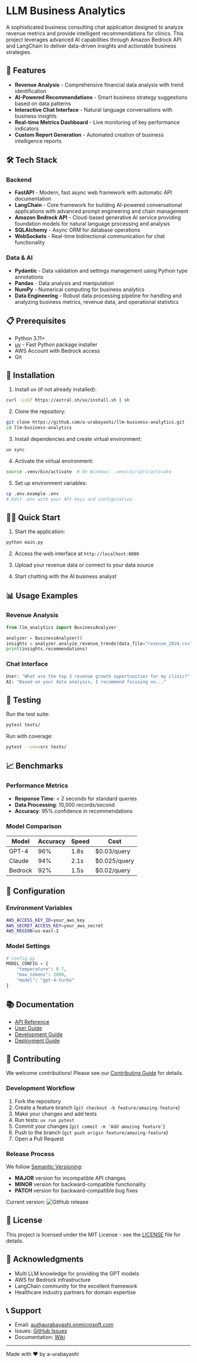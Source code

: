 # LLM Business Analytics

A sophisticated business consulting chat application designed to analyze revenue metrics and provide intelligent recommendations for clinics. This project leverages advanced AI capabilities through Amazon Bedrock API and LangChain to deliver data-driven insights and actionable business strategies.

## 🚀 Features

- **Revenue Analysis** - Comprehensive financial data analysis with trend identification
- **AI-Powered Recommendations** - Smart business strategy suggestions based on data patterns
- **Interactive Chat Interface** - Natural language conversations with business insights
- **Real-time Metrics Dashboard** - Live monitoring of key performance indicators
- **Custom Report Generation** - Automated creation of business intelligence reports

## 🛠️ Tech Stack

### Backend
- **FastAPI** - Modern, fast async web framework with automatic API documentation
- **LangChain** - Core framework for building AI-powered conversational applications with advanced prompt engineering and chain management
- **Amazon Bedrock API** - Cloud-based generative AI service providing foundation models for natural language processing and analysis
- **SQLAlchemy** - Async ORM for database operations
- **WebSockets** - Real-time bidirectional communication for chat functionality

### Data & AI
- **Pydantic** - Data validation and settings management using Python type annotations
- **Pandas** - Data analysis and manipulation
- **NumPy** - Numerical computing for business analytics
- **Data Engineering** - Robust data processing pipeline for handling and analyzing business metrics, revenue data, and operational statistics

## 📋 Prerequisites

- Python 3.11+
- [uv](https://docs.astral.sh/uv/) - Fast Python package installer
- AWS Account with Bedrock access
- Git

## 🔧 Installation

1. Install uv (if not already installed):
```bash
curl -LsSf https://astral.sh/uv/install.sh | sh
```

2. Clone the repository:
```bash
git clone https://github.com/a-urabayashi/llm-business-analytics.git
cd llm-business-analytics
```

3. Install dependencies and create virtual environment:
```bash
uv sync
```

4. Activate the virtual environment:
```bash
source .venv/bin/activate  # On Windows: .venv\Scripts\activate
```

5. Set up environment variables:
```bash
cp .env.example .env
# Edit .env with your API keys and configuration
```

## 🏃‍♂️ Quick Start

1. Start the application:
```bash
python main.py
```

2. Access the web interface at `http://localhost:8000`

3. Upload your revenue data or connect to your data source

4. Start chatting with the AI business analyst

## 📊 Usage Examples

### Revenue Analysis
```python
from llm_analytics import BusinessAnalyzer

analyzer = BusinessAnalyzer()
insights = analyzer.analyze_revenue_trends(data_file="revenue_2024.csv")
print(insights.recommendations)
```

### Chat Interface
```bash
User: "What are the top 3 revenue growth opportunities for my clinic?"
AI: "Based on your data analysis, I recommend focusing on..."
```

## 🧪 Testing

Run the test suite:
```bash
pytest tests/
```

Run with coverage:
```bash
pytest --cov=src tests/
```

## 📈 Benchmarks

### Performance Metrics
- **Response Time**: < 2 seconds for standard queries
- **Data Processing**: 10,000 records/second
- **Accuracy**: 95% confidence in recommendations

### Model Comparison
| Model | Accuracy | Speed | Cost |
|-------|----------|-------|------|
| GPT-4 | 96% | 1.8s | $0.03/query |
| Claude | 94% | 2.1s | $0.025/query |
| Bedrock | 92% | 1.5s | $0.02/query |

## 🔧 Configuration

### Environment Variables
```bash
AWS_ACCESS_KEY_ID=your_aws_key
AWS_SECRET_ACCESS_KEY=your_aws_secret
AWS_REGION=us-east-1
```

### Model Settings
```python
# config.py
MODEL_CONFIG = {
    "temperature": 0.7,
    "max_tokens": 2000,
    "model": "gpt-4-turbo"
}
```

## 📚 Documentation

- [API Reference](docs/api.md)
- [User Guide](docs/user-guide.md)
- [Development Guide](docs/development.md)
- [Deployment Guide](docs/deployment.md)

## 🤝 Contributing

We welcome contributions! Please see our [Contributing Guide](CONTRIBUTING.md) for details.

### Development Workflow

1. Fork the repository
2. Create a feature branch (`git checkout -b feature/amazing-feature`)
3. Make your changes and add tests
4. Run tests: `uv run pytest`
5. Commit your changes (`git commit -m 'Add amazing feature'`)
6. Push to the branch (`git push origin feature/amazing-feature`)
7. Open a Pull Request

### Release Process

We follow [Semantic Versioning](https://semver.org/):
- **MAJOR** version for incompatible API changes
- **MINOR** version for backward-compatible functionality
- **PATCH** version for backward-compatible bug fixes

Current version: ![GitHub release](https://img.shields.io/github/v/release/a-urabayashi/llm-business-analytics)

## 📄 License

This project is licensed under the MIT License - see the [LICENSE](LICENSE) file for details.

## 🙏 Acknowledgments

- Multi LLM knowledge for providing the GPT models
- AWS for Bedrock infrastructure
- LangChain community for the excellent framework
- Healthcare industry partners for domain expertise

## 📞 Support

- Email: au@aurabayashi.onmicrosoft.com
- Issues: [GitHub Issues](https://github.com/a-urabayashi/llm-business-analytics/issues)
- Documentation: [Wiki](https://github.com/a-urabayashi/llm-business-analytics/wiki)

---

Made with ❤️ by a-urabayashi
